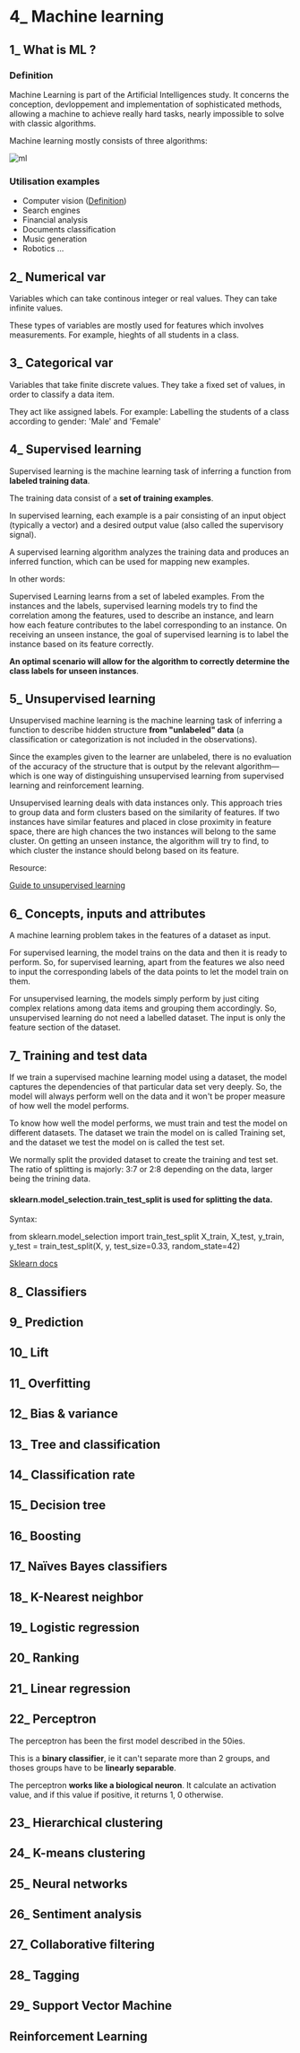 # 4_ Machine learning

## 1_ What is ML ?

### Definition

Machine Learning is part of the Artificial Intelligences study. It concerns the conception, devloppement and implementation of sophisticated methods, allowing a machine to achieve really hard tasks, nearly impossible to solve with classic algorithms.

Machine learning mostly consists of three algorithms:

![ml](https://miro.medium.com/max/561/0*qlvUmkmkeefqe_Mk)

### Utilisation examples

* Computer vision ([Definition](http://www.bmva.org/visionoverview))
* Search engines
* Financial analysis
* Documents classification
* Music generation
* Robotics ...

## 2_ Numerical var

Variables which can take continous integer or real values. They can take infinite values.

These types of variables are mostly used for features which involves measurements. For example, hieghts of all students in a class.

## 3_ Categorical var

Variables that take finite discrete values. They take a fixed set of values, in order to classify a data item.

They act like assigned labels. For example: Labelling the students of a class according to gender: 'Male' and 'Female'

## 4_ Supervised learning

Supervised learning is the machine learning task of inferring a function from __labeled training data__. 

The training data consist of a __set of training examples__. 

In supervised learning, each example is a pair consisting of an input object (typically a vector) and a desired output value (also called the supervisory signal). 

A supervised learning algorithm analyzes the training data and produces an inferred function, which can be used for mapping new examples. 

In other words:

Supervised Learning learns from a set of labeled examples. From the instances and the labels, supervised learning models try to find the correlation among the features, used to describe an instance, and learn how each feature contributes to the label corresponding to an instance. On receiving an unseen instance, the goal of supervised learning is to label the instance based on its feature correctly.

__An optimal scenario will allow for the algorithm to correctly determine the class labels for unseen instances__.

## 5_ Unsupervised learning

Unsupervised machine learning is the machine learning task of inferring a function to describe hidden structure __from "unlabeled" data__ (a classification or categorization is not included in the observations). 

Since the examples given to the learner are unlabeled, there is no evaluation of the accuracy of the structure that is output by the relevant algorithm—which is one way of distinguishing unsupervised learning from supervised learning and reinforcement learning.

Unsupervised learning deals with data instances only. This approach tries to group data and form clusters based on the similarity of features. If two instances have similar features and placed in close proximity in feature space, there are high chances the two instances will belong to the same cluster. On getting an unseen instance, the algorithm will try to find, to which cluster the instance should belong based on its feature.

Resource:

[Guide to unsupervised learning](https://towardsdatascience.com/a-dive-into-unsupervised-learning-bf1d6b5f02a7)

## 6_ Concepts, inputs and attributes

A machine learning problem takes in the features of a dataset as input.

For supervised learning, the model trains on the data and then it is ready to perform. So, for supervised learning, apart from the features we also need to input  the corresponding labels of the data points to let the model train on them.

For unsupervised learning, the models simply perform by just citing complex relations among data items and grouping them accordingly. So, unsupervised learning do not need a labelled dataset. The input is only the feature section of the dataset.

## 7_ Training and test data

If we train a supervised machine learning model using a dataset, the model captures the dependencies of that particular data set very deeply. So, the model will always perform well on the data and it won't be proper measure of how well the model performs. 

To know how well the model performs, we must train and test the model on different datasets. The dataset we train the model on is called Training set, and the dataset we test the model on is called the test set.

We normally split the provided dataset to create the training and test set. The ratio of splitting is majorly: 3:7 or 2:8 depending on the data, larger being the trining data.

#### sklearn.model_selection.train_test_split is used for splitting the data.

Syntax:

  from sklearn.model_selection import train_test_split
  X_train, X_test, y_train, y_test = train_test_split(X, y, test_size=0.33, random_state=42)
  
[Sklearn docs](https://scikit-learn.org/stable/modules/generated/sklearn.model_selection.train_test_split.html)

## 8_ Classifiers

## 9_ Prediction

## 10_ Lift

## 11_ Overfitting

## 12_ Bias & variance

## 13_ Tree and classification

## 14_ Classification rate

## 15_ Decision tree


## 16_ Boosting

## 17_ Naïves Bayes classifiers

## 18_ K-Nearest neighbor

## 19_ Logistic regression

## 20_ Ranking

## 21_ Linear regression

## 22_ Perceptron

The perceptron has been the first model described in the 50ies.

This is a __binary classifier__, ie it can't separate more than 2 groups, and thoses groups have to be __linearly separable__.

The perceptron __works like a biological neuron__. It calculate an activation value, and if this value if positive, it returns 1, 0 otherwise.

## 23_ Hierarchical clustering

## 24_ K-means clustering

## 25_ Neural networks

## 26_ Sentiment analysis

## 27_ Collaborative filtering

## 28_ Tagging

## 29_ Support Vector Machine

## Reinforcement Learning
